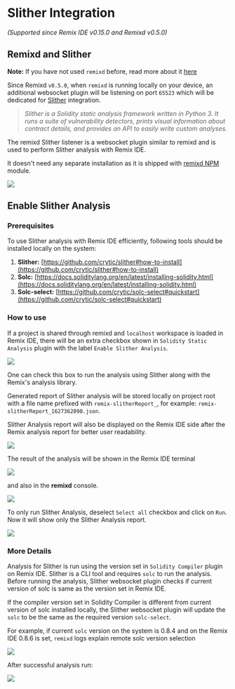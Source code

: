 Slither Integration
============

_(Supported since Remix IDE v0.15.0 and Remixd v0.5.0)_

Remixd and Slither
------------------

**Note:** If you have not used `remixd` before, read more about it [here](./remixd.html)

Since Remixd `v0.5.0`, when `remixd` is running locally on your device, an additional websocket plugin will be listening on port `65523` which will be dedicated for [Slither](https://github.com/crytic/slither) integration.

> _Slither is a Solidity static analysis framework written in Python 3. It runs a suite of vulnerability detectors, prints visual information about contract details, and provides an API to easily write custom analyses._

The remixd Slither listener is a websocket plugin similar to remixd and is used to perform Slither analysis with Remix IDE. 

It doesn't need any separate installation as it is shipped with [remixd NPM](https://www.npmjs.com/package/@remix-project/remixd) module.

![](images/a-slither-remixd.png)

Enable Slither Analysis
------------------

### Prerequisites

To use Slither analysis with Remix IDE efficiently, following tools should be installed locally on the system:

1. **Slither:** [https://github.com/crytic/slither#how-to-install](https://github.com/crytic/slither#how-to-install)
2. **Solc:** [https://docs.soliditylang.org/en/latest/installing-solidity.html](https://docs.soliditylang.org/en/latest/installing-solidity.html)
3. **Solc-select:** [https://github.com/crytic/solc-select#quickstart](https://github.com/crytic/solc-select#quickstart)

### How to use

If a project is shared through remixd and `localhost` workspace is loaded in Remix IDE, there will be an extra checkbox shown in `Solidity Static Analysis` plugin with the label `Enable Slither Analysis`.

![](images/a-slither-analysis.png)

One can check this box to run the analysis using Slither along with the Remix's analysis library. 

Generated report of Slither analysis will be stored locally on project root with a file name prefixed with `remix-slitherReport_`, for example: `remix-slitherReport_1627362090.json`. 

Slither Analysis report will also be displayed on the Remix IDE side after the Remix analysis report for better user readability.

![](images/a-slither-analysis-success.png)

The result of the analysis will be shown in the Remix IDE terminal 

![](images/a-slither-analysis-success-terminal.png)

and also in the **remixd** console.

![](images/a-slither-analysis-success-remixd.png)

To only run Slither Analysis, deselect `Select all` checkbox and click on `Run`. Now it will show only the Slither Analysis report.

![](images/a-slither-analysis-only.png)

### More Details

Analysis for Slither is run using the version set in `Solidity Compiler` plugin on Remix IDE. Slither is a CLI tool and requires `solc` to run the analysis. Before running the analysis, Slither websocket plugin checks if current version of solc is same as the version set in Remix IDE.

If the compiler version set in Solidity Compiler is different from current version of solc installed locally, the Slither websocket plugin will update the `solc` to be the same as the required version `solc-select`.

For example, if current `solc` version on the system is 0.8.4 and on the Remix IDE 0.8.6 is set, `remixd` logs explain remote solc version selection

![](images/a-slither-analysis-select.png)

After successful analysis run:

![](images/a-slither-analysis-select-success.png)




